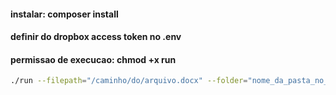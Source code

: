 #### instalar: composer install
#### definir do dropbox access token no .env
#### permissao de execucao: chmod +x run

```bash
./run --filepath="/caminho/do/arquivo.docx" --folder="nome_da_pasta_no_dropbox"
```